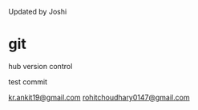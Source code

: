 Updated by Joshi
# git
 hub version control
 
 test commit

kr.ankit19@gmail.com
rohitchoudhary0147@gmail.com
